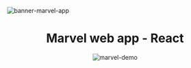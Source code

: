 ![banner-marvel-app](https://user-images.githubusercontent.com/49198371/132914973-5833f1b1-c9b7-4e76-b8f2-49be0764af18.png)

<h1 align="center">Marvel web app - React</h1>
<p align="center">
  <img src="https://user-images.githubusercontent.com/49198371/132917998-9b84d0f1-1bbd-4ec4-9c36-fde78f9c64f3.gif" alt="marvel-demo"/>
</p>
